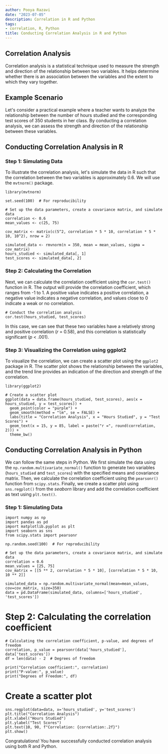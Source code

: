 ```yaml
---
author: Pooya Razavi
date: "2023-07-05"
description: Correlation in R and Python
tags:
- correlation, R, Python
title: Conducting Correlation Analysis in R and Python
---
```


## Correlation Analysis
Correlation analysis is a statistical technique used to measure the strength and direction of the relationship between two variables. It helps determine whether there is an association between the variables and the extent to which they vary together. 

## Example Scenario
Let's consider a practical example where a teacher wants to analyze the relationship between the number of hours studied and the corresponding test scores of 350 students in her class. By conducting a correlation analysis, we can assess the strength and direction of the relationship between these variables.

## Conducting Correlation Analysis in R

### Step 1: Simulating Data
To illustrate the correlation analysis, let's simulate the data in R such that the correlation between the two variables is approximately 0.6. We will use the `mvtnorm()` package.

````{r}
library(mvtnorm)

set.seed(100)  # For reproducibility

# Set up the data parameters, create a covariance matrix, and simulate data
correlation <- 0.6
mean_values <- c(25, 75)

cov_matrix <- matrix(c(5^2, correlation * 5 * 10, correlation * 5 * 10, 10^2), nrow = 2)

simulated_data <- rmvnorm(n = 350, mean = mean_values, sigma = cov_matrix)
hours_studied <- simulated_data[, 1]
test_scores <- simulated_data[, 2]
````

### Step 2: Calculating the Correlation
Next, we can calculate the correlation coefficient using the `cor.test()` function in R. The output will provide the correlation coefficient, which ranges from -1 to 1. A positive value indicates a positive correlation, a negative value indicates a negative correlation, and values close to 0 indicate a weak or no correlation.

```{r}
# Conduct the correlation analysis
cor.test(hours_studied, test_scores)

```
In this case, we can see that these two variables have a relatively strong and positive correlation (_r_ = 0.58), and this correlation is statistically significant (_p_ < .001).


### Step 3: Visualizing the Correlation using ggplot2
To visualize the correlation, we can create a scatter plot using the `ggplot2` package in R. 
The scatter plot shows the relationship between the variables, and the trend line provides an indication of the direction and strength of the correlation.

```{r}
library(ggplot2)

# Create a scatter plot
ggplot(data = data.frame(hours_studied, test_scores), aes(x = hours_studied, y = test_scores)) +
  geom_point(color = "purple") +
  geom_smooth(method = "lm", se = FALSE) +
  labs(title = "Correlation Analysis", x = "Hours Studied", y = "Test Scores") +
  geom_text(x = 15, y = 85, label = paste("r =", round(correlation, 2))) +
  theme_bw()
```


## Conducting Correlation Analysis in Python

We can follow the same steps in Python. We first simulate the data using the `np.random.multivariate_normal()` function to generate two variables (`hours_studied` and `test_scores`) with the specified means and covariance matrix. Then, we calculate the correlation coefficient using the `pearsonr()` function from `scipy.stats`. Finally, we create a scatter plot using `sns.regplot()` from the _seaborn_ library and add the correlation coefficient as text using `plt.text()`.

### Step 1: Simulating Data

```{python}
import numpy as np
import pandas as pd
import matplotlib.pyplot as plt
import seaborn as sns
from scipy.stats import pearsonr

np.random.seed(100)  # For reproducibility

# Set up the data parameters, create a covariance matrix, and simulate data
correlation = 0.6
mean_values = [25, 75]
cov_matrix = [[5 ** 2, correlation * 5 * 10], [correlation * 5 * 10, 10 ** 2]]

simulated_data = np.random.multivariate_normal(mean=mean_values, cov=cov_matrix, size=350)
data = pd.DataFrame(simulated_data, columns=['hours_studied', 'test_scores'])
```

# Step 2: Calculating the correlation coefficient

```{python}
# Calculating the correlation coefficient, p-value, and degrees of freedom
correlation, p_value = pearsonr(data['hours_studied'], data['test_scores'])
df = len(data) - 2  # Degrees of freedom

print("Correlation coefficient:", correlation)
print("P-value:", p_value)
print("Degrees of Freedom:", df)
```

# Create a scatter plot

```{python}
sns.regplot(data=data, x='hours_studied', y='test_scores')
plt.title("Correlation Analysis")
plt.xlabel("Hours Studied")
plt.ylabel("Test Scores")
plt.text(10, 90, f"Correlation: {correlation:.2f}")
plt.show()
```

Congratulations! You have successfully conducted correlation analysis using both R and Python.